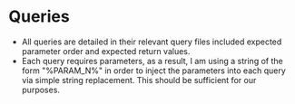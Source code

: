 # Queries
* All queries are detailed in their relevant query files included expected parameter order and expected return values.
* Each query requires parameters, as a result, I am using a string of the form "%PARAM_N%" in order to inject the parameters into each query via simple string replacement. This should be sufficient for our purposes.
